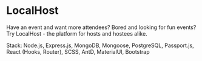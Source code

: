 # LocalHost 

Have an event and want more attendees? Bored and looking for fun events? Try LocalHost - the platform for hosts and hostees alike. 

Stack: 
Node.js, Express.js, MongoDB, Mongoose, PostgreSQL, Passport.js, React (Hooks, Router), SCSS, AntD, MaterialUI, Bootstrap
